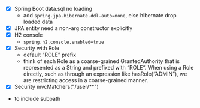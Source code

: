 - [x] Spring Boot data.sql no loading
  - add ```spring.jpa.hibernate.ddl-auto=none```, else hibernate drop loaded data
- [x] JPA entity need a non-arg constructor explicitly
- [x] H2 console
  - ```spring.h2.console.enabled=true```
- [x] Security with Role
  - default “ROLE” prefix
  - think of each Role as a coarse-grained GrantedAuthority that is represented as a String and prefixed with “ROLE“. When using a Role directly, such as through an expression like hasRole(“ADMIN”), we are restricting access in a coarse-grained manner.
- [x] Security mvcMatchers("/user/**")
- to include subpath
